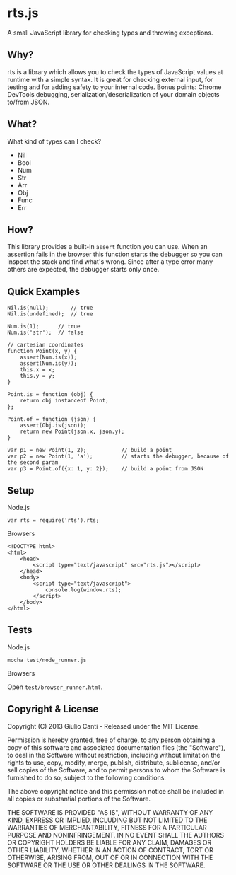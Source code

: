 # rts.js

A small JavaScript library for checking types and throwing exceptions.

## Why?

rts is a library which allows you to check the types of JavaScript values at runtime with a simple syntax. 
It is great for checking external input, for testing and for adding safety to your internal code.
Bonus points: Chrome DevTools debugging, serialization/deserialization of your domain objects to/from JSON.

## What?

What kind of types can I check?

- Nil
- Bool
- Num
- Str
- Arr
- Obj
- Func
- Err

## How?

This library provides a built-in `assert` function you can use. When an assertion
fails in the browser this function starts the debugger so you can inspect the stack
and find what's wrong. Since after a type error many others are expected, 
the debugger starts only once.

## Quick Examples

    Nil.is(null);       // true
    Nil.is(undefined);  // true

    Num.is(1);      // true
    Num.is('str');  // false

    // cartesian coordinates
    function Point(x, y) {
        assert(Num.is(x));
        assert(Num.is(y));
        this.x = x;
        this.y = y;
    }

    Point.is = function (obj) {
        return obj instanceof Point;
    };

    Point.of = function (json) {
        assert(Obj.is(json));
        return new Point(json.x, json.y);
    }

    var p1 = new Point(1, 2);           // build a point
    var p2 = new Point(1, 'a');         // starts the debugger, because of the second param
    var p3 = Point.of({x: 1, y: 2});    // build a point from JSON

## Setup

Node.js

    var rts = require('rts').rts;

Browsers

    <!DOCTYPE html>
    <html>
        <head>
            <script type="text/javascript" src="rts.js"></script>
        </head>
        <body>
            <script type="text/javascript">
                console.log(window.rts);
            </script>
        </body>
    </html>

## Tests

Node.js

    mocha test/node_runner.js

Browsers

Open `test/browser_runner.html`.

## Copyright & License

Copyright (C) 2013 Giulio Canti - Released under the MIT License.

Permission is hereby granted, free of charge, to any person obtaining a copy of this software and associated documentation files (the "Software"), to deal in the Software without restriction, including without limitation the rights to use, copy, modify, merge, publish, distribute, sublicense, and/or sell copies of the Software, and to permit persons to whom the Software is furnished to do so, subject to the following conditions:

The above copyright notice and this permission notice shall be included in all copies or substantial portions of the Software.

THE SOFTWARE IS PROVIDED "AS IS", WITHOUT WARRANTY OF ANY KIND, EXPRESS OR IMPLIED, INCLUDING BUT NOT LIMITED TO THE WARRANTIES OF MERCHANTABILITY, FITNESS FOR A PARTICULAR PURPOSE AND
NONINFRINGEMENT. IN NO EVENT SHALL THE AUTHORS OR COPYRIGHT HOLDERS BE LIABLE FOR ANY CLAIM, DAMAGES OR OTHER LIABILITY, WHETHER IN AN ACTION OF CONTRACT, TORT OR OTHERWISE, ARISING FROM, OUT OF OR IN CONNECTION WITH THE SOFTWARE OR THE USE OR OTHER DEALINGS IN THE SOFTWARE.